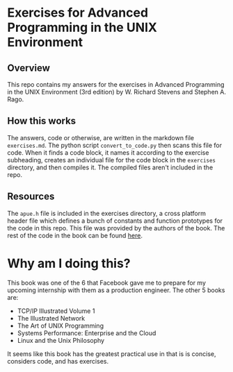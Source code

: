 # Exercises for Advanced Programming in the UNIX Environment

## Overview
This repo contains my answers for the exercises in Advanced Programming in the UNIX Environment (3rd edition) by W. Richard Stevens and Stephen A. Rago. 

## How this works
The answers, code or otherwise, are written in the markdown file `exercises.md`. The python script `convert_to_code.py` then scans this file for code. When it finds a code block, it names it according to the exercise subheading, creates an individual file for the code block in the `exercises` directory, and then compiles it. The compiled files aren't included in the repo.

## Resources
The `apue.h` file is included in the exercises directory, a cross platform header file which defines a bunch of constants and function prototypes for the code in this repo. This file was provided by the authors of the book. The rest of the code in the book can be found [here](http://www.apuebook.com/code3e.html).

# Why am I doing this?
This book was one of the 6 that Facebook gave me to prepare for my upcoming internship with them as a production engineer. The other 5 books are:
- TCP/IP Illustrated Volume 1
- The Illustrated Network
- The Art of UNIX Programming
- Systems Performance: Enterprise and the Cloud
- Linux and the Unix Philosophy

It seems like this book has the greatest practical use in that is is concise, considers code, and has exercises.